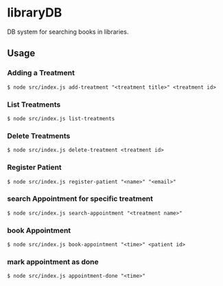 # libraryDB
DB system for searching books in libraries.

## Usage

### Adding a Treatment

    $ node src/index.js add-treatment "<treatment title>" <treatment id>

### List Treatments

    $ node src/index.js list-treatments

### Delete Treatments

    $ node src/index.js delete-treatment <treatment id>
    
### Register Patient

    $ node src/index.js register-patient "<name>" "<email>"

### search Appointment for specific treatment

    $ node src/index.js search-appointment "<treatment name>" 

### book Appointment

    $ node src/index.js book-appointment "<time>" <patient id>
    
### mark appointment as done

    $ node src/index.js appointment-done "<time>"   
